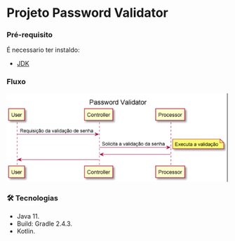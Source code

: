 # Projeto Password Validator

### Pré-requisito

É necessario ter instaldo:
- [JDK](https://www.oracle.com/br/java/technologies/javase/javase-jdk8-downloads.html)

### Fluxo

![](resource/sequencia.png)
### 🛠 Tecnologias

- Java 11.
- Build: Gradle 2.4.3.
- Kotlin.

